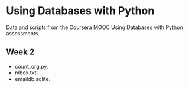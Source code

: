 # Using Databases with Python

Data and scripts from the Coursera MOOC Using Databases with Python assessments.

## Week 2

- count_org.py,
- mbox.txt,
- emaildb.sqlite.


